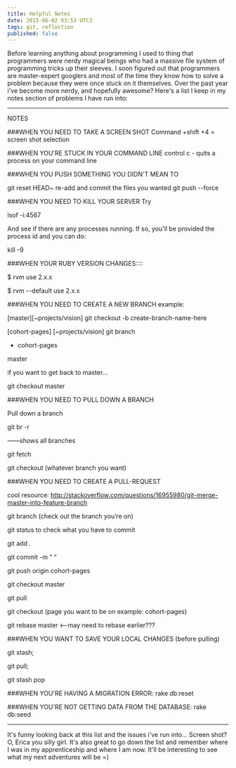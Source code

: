 ```yaml
---
title: Helpful Notes
date: 2015-06-02 03:53 UTC3
tags: git, reflection
published: false
---
```


Before learning anything about programming I used to thing that programmers were nerdy magical beings who had a massive file system of programming tricks up their sleeves. I soon figured out that programmers are master-expert googlers and most of the time they know how to solve a problem because they were once stuck on it themselves. Over the past year i've become more nerdy, and hopefully awesome? Here's a list I keep in my notes section of problems I have run into:

***********************************************
NOTES

###WHEN YOU NEED TO TAKE A SCREEN SHOT
Command +shift +4 = screen shot selection

###WHEN YOU'RE STUCK IN YOUR COMMAND LINE
control c - quits a process on your command line

###WHEN YOU PUSH SOMETHING YOU DIDN'T MEAN TO

git reset HEAD~
re-add and commit the files you wanted
git push --force


###WHEN YOU NEED TO KILL YOUR SERVER
Try

lsof -i:4567

And see if there are any processes running. If so, you'll be provided the process id and you can do:

kill -9 <PID here>



###WHEN YOUR RUBY VERSION CHANGES::::

$ rvm use 2.x.x

$ rvm --default use 2.x.x

###WHEN YOU NEED TO CREATE A NEW BRANCH
example:

[master][~projects/vision] git checkout -b create-branch-name-here

[cohort-pages] [~projects/vision] git branch

* cohort-pages

master

if you want to get back to master…

git checkout master


###WHEN YOU NEED TO PULL DOWN A BRANCH

Pull down a branch

git br -r

——shows all branches

git fetch

git checkout (whatever branch you want)



###WHEN YOU NEED TO CREATE A PULL-REQUEST

cool resource: http://stackoverflow.com/questions/16955980/git-merge-master-into-feature-branch

git branch (check out the branch you’re on)

git status to check what you have to commit

git add .

git commit -m “ “

git push origin cohort-pages

git checkout master

git pull

git checkout (page you want to be on example: cohort-pages)

git rebase master <——may need to rebase earlier???



###WHEN YOU WANT TO SAVE YOUR LOCAL CHANGES (before pulling)

git stash;

git pull;

git stash pop


###WHEN YOU'RE HAVING A MIGRATION ERROR:
rake db:reset

###WHEN YOU'RE NOT GETTING DATA FROM THE DATABASE:
rake db:seed


***********************************************

It's funny looking back at this list and the issues i've run into... Screen shot? O, Erica you silly girl. It's also great to go down the list and remember where I was in my apprenticeship and where I am now. It'll be interesting to see what my next adventures will be =)
